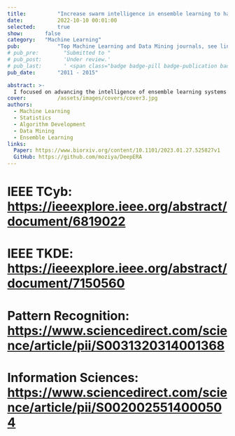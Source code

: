 ```yaml
---
title:          "Increase swarm intelligence in ensemble learning to handle complex data analysis"
date:           2022-10-10 00:01:00
selected:       true
show:		false
category:	"Machine Learning"
pub:            "Top Machine Learning and Data Mining journals, see links below"
# pub_pre:        "Submitted to "
# pub_post:       'Under review.'
# pub_last:       ' <span class="badge badge-pill badge-publication badge-success">Spotlight</span>'
pub_date:       "2011 - 2015"

abstract: >-
  I focused on advancing the intelligence of ensemble learning systems to effectively address complex datasets, particularly those with high-dimensional and noisy data. My efforts involved several key areas: 1. Optimization of subgroups through adaptive decision-making strategies, enhancing the accuracy and efficiency of the ensemble models; 2. Integration of diverse data sources within the ensemble system, ensuring robust performance across varying types of input data; 3. Application of fuzzy theory to manage noisy and high-dimensional data, improving the system’s ability to generalize and perform in challenging environments. This work significantly enhanced the capability of ensemble methods to handle real-world, complex data challenges.
cover:          /assets/images/covers/cover3.jpg
authors:
  - Machine Learning
  - Statistics
  - Algorithm Development
  - Data Mining
  - Ensemble Learning
links:
  Paper: https://www.biorxiv.org/content/10.1101/2023.01.27.525827v1
  GitHub: https://github.com/moziya/DeepERA
---
```



#  IEEE TCyb: https://ieeexplore.ieee.org/abstract/document/6819022
#  IEEE TKDE: https://ieeexplore.ieee.org/abstract/document/7150560
#  Pattern Recognition: https://www.sciencedirect.com/science/article/pii/S0031320314001368
#  Information Sciences: https://www.sciencedirect.com/science/article/pii/S0020025514000504
